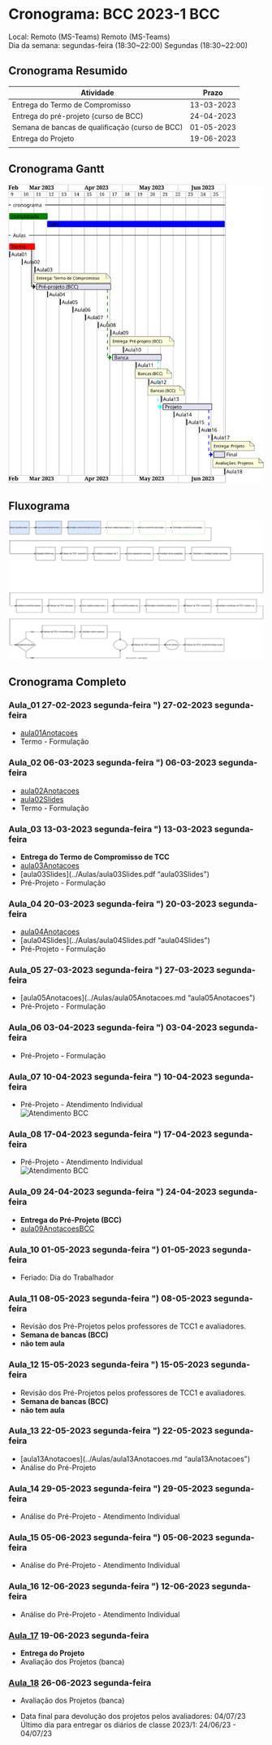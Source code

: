 # Cronograma: BCC  2023-1 BCC  
  
Local: Remoto (MS-Teams)  Remoto (MS-Teams)  
Dia da semana: segundas-feira (18:30\~22:00)  Segundas (18:30\~22:00)  
  
<!-- [ ] Aviso: Inicio das aulas <> -->  
  
## Cronograma Resumido  
  
| Atividade | Prazo |  
|--- | ---- |  
| Entrega do Termo de Compromisso |  13-03-2023  |  
| Entrega do pré-projeto (curso de BCC) |  24-04-2023  |  
| Semana de bancas de qualificação (curso de BCC) |  01-05-2023  |  
| Entrega do Projeto |  19-06-2023  |  
|  |  |  
  
## Cronograma Gantt  
  
![Cronograma Gantt](../svg/Cronogramas/cronograma_BCC.svg "Cronograma Gantt")  
  
## Fluxograma  
  
![Fluxograma](cronogramaFluxograma.drawio.svg "fluxograma")  
  
## Cronograma Completo  
  
### Aula_01 27-02-2023 segunda-feira ") 27-02-2023 segunda-feira
  
- [aula01Anotacoes](../Aulas/aula01Anotacoes.md "aula01Anotacoes")  
- Termo - Formulação  
  
### Aula_02 06-03-2023 segunda-feira ") 06-03-2023 segunda-feira
  
<!-- \[AVISO] Termo atraso https://github.com/dalton-reis/disciplinaTCC1Privado/projects/1#card-67011391 -->  
- [aula02Anotacoes](../Aulas/aula02Anotacoes.md "aula02Anotacoes")  
- [aula02Slides](../Aulas/aula02Slides.pdf "aula02Slides")  
- Termo - Formulação  
  
### Aula_03 13-03-2023 segunda-feira ") 13-03-2023 segunda-feira
  
- **Entrega do Termo de Compromisso de TCC**  
- [aula03Anotacoes](../Aulas/aula03Anotacoes.md "aula03Anotacoes")  
- [aula03Slides](../Aulas/aula03Slides.pdf “aula03Slides")  
- Pré-Projeto - Formulação  
  
### Aula_04 20-03-2023 segunda-feira ") 20-03-2023 segunda-feira
  
<!-- \[AVISO] Orientadores https://github.com/dalton-reis/disciplinaTCC1Privado/projects/1#card-67524750 -->  
- [aula04Anotacoes](../Aulas/aula04Anotacoes.md "aula04Anotacoes")  
- [aula04Slides](../Aulas/aula04Slides.pdf “aula04Slides")  
- Pré-Projeto - Formulação  
  
### Aula_05 27-03-2023 segunda-feira ") 27-03-2023 segunda-feira
  
<!-- \[AVISO] banca BCC https://github.com/dalton-reis/disciplinaTCC1Privado/projects/1#card-67445813 -->  
- [aula05Anotacoes](../Aulas/aula05Anotacoes.md “aula05Anotacoes")  
- Pré-Projeto - Formulação  
  
### Aula_06 03-04-2023 segunda-feira ") 03-04-2023 segunda-feira
  
- Pré-Projeto - Formulação  
  
### Aula_07 10-04-2023 segunda-feira ") 10-04-2023 segunda-feira
  
<!-- \[AVISO] Atendimento BCC: https://github.com/dalton-reis/disciplinaTCC1Privado/projects/1#card-85660899 -->  
- Pré-Projeto - Atendimento Individual  
![Atendimento BCC](../Cronogramas/AtendimentoBCC_A.png "Atendimento BCC")  
  
### Aula_08 17-04-2023 segunda-feira ") 17-04-2023 segunda-feira
  
- Pré-Projeto - Atendimento Individual  
![Atendimento BCC](../Cronogramas/AtendimentoBCC_B.png "Atendimento BCC")  
  
### Aula_09 24-04-2023 segunda-feira ") 24-04-2023 segunda-feira
  
- **Entrega do Pré-Projeto (BCC)**  
- [aula09AnotacoesBCC](../Aulas/aula09AnotacoesBCC.md "aula09AnotacoesBCC")  
  
### Aula_10 01-05-2023 segunda-feira ") 01-05-2023 segunda-feira
  
- Feriado: Dia do Trabalhador  
  
### Aula_11 08-05-2023 segunda-feira ") 08-05-2023 segunda-feira
  
<!-- \[ ] Revisão dos Pré-Projetos: https://github.com/dalton-reis/disciplinaTCC1Privado/projects/1#card-86157761 -->  
- Revisão dos Pré-Projetos pelos professores de TCC1 e avaliadores.  
- **Semana de bancas (BCC)**  
- **não tem aula**  
  
### Aula_12 15-05-2023 segunda-feira ") 15-05-2023 segunda-feira
  
- Revisão dos Pré-Projetos pelos professores de TCC1 e avaliadores.  
- **Semana de bancas (BCC)**  
- **não tem aula**  
  
### Aula_13 22-05-2023 segunda-feira ") 22-05-2023 segunda-feira
  
- [aula13Anotacoes](../Aulas/aula13Anotacoes.md “aula13Anotacoes")  
- Análise do Pré-Projeto  
  
### Aula_14 29-05-2023 segunda-feira ") 29-05-2023 segunda-feira
  
- Análise do Pré-Projeto - Atendimento Individual  
  
### Aula_15 05-06-2023 segunda-feira ") 05-06-2023 segunda-feira
  
- Análise do Pré-Projeto - Atendimento Individual  
  
### Aula_16 12-06-2023 segunda-feira ") 12-06-2023 segunda-feira
  
- Análise do Pré-Projeto - Atendimento Individual  
  
### [Aula_17](Unidade4/aula.md#Aula_17 " 19-06-2023 segunda-feira ") 19-06-2023 segunda-feira
  
- **Entrega do Projeto**  
- Avaliação dos Projetos (banca)  
  
### [Aula_18](Unidade4/aula.md#Aula_18 " 26-06-2023 segunda-feira ") 26-06-2023 segunda-feira
  
- Avaliação dos Projetos (banca)  
  
<!-- [ ] Aviso: DION: fechar notas <> -->  
- Data final para devolução dos projetos pelos avaliadores:  04/07/23  
Último dia para entregar os diários de classe 2023/1: 24/06/23 - 04/07/23  